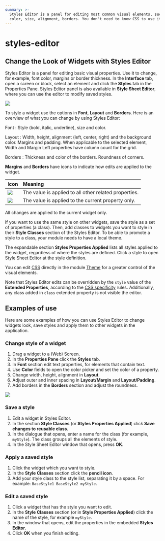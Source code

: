 ```yaml
---
summary: >-
  Styles Editor is a panel for editing most common visual elements, such as
  color, size, alignment, borders. You don't need to know CSS to use it.
---
```


# styles-editor

## Change the Look of Widgets with Styles Editor

Styles Editor is a panel for editing basic visual properties. Use it to change, for example, font color, margins or border thickness. In the **Interface** tab, open a screen or block, select an element and click the **Styles** tab in the Properties Pane. Styles Editor panel is also available in **Style Sheet Editor**, where you can use the editor to modify saved styles.

![](../../../../.gitbook/assets/styles-editor-full-app-window.png)

To style a widget use the options in **Font**, **Layout** and **Borders**. Here is an overview of what you can change by using Styles Editor:

Font : Style \(bold, italic, underline\), size and color.

Layout : Width, height, alignment \(left, center, right\) and the background color. Margins and padding. When applicable to the selected element, Width and Margin Left properties have column count for the grid.

Borders : Thickness and color of the borders. Roundness of corners.

**Margins** and **Borders** have icons to indicate how edits are applied to the widget.

| Icon | Meaning |
| :--- | :--- |
| ![](../../../../.gitbook/assets/styles-editor-icon-editable-unlocked.png) | The value is applied to all other related properties. |
| ![](../../../../.gitbook/assets/styles-editor-icon-editable-locked.png) | The value is applied to the current property only. |

All changes are applied to the current widget only.

If you want to use the same style on other widgets, save the style as a set of properties \(a class\). Then, add classes to widgets you want to style in their **Style Classes** section of the Styles Editor. To be able to promote a style to a class, your module needs to have a local theme.

The expandable section **Styles Properties Applied** lists all styles applied to the widget, regardless of where the styles are defined. Click a style to open Style Sheet Editor at the style definition.

You can edit [CSS](https://github.com/danielmarquespt/docs-product/tree/e7ea3f444d5129dab245c69ab72ae091554bc4fb/src/develop/ui/look-feel/css.md%3E) directly in the module [Theme](https://github.com/danielmarquespt/docs-product/tree/e7ea3f444d5129dab245c69ab72ae091554bc4fb/src/develop/ui/look-feel/themes.md%3E) for a greater control of the visual elements.

Note that Styles Editor edits can be overridden by the `style` value of the **Extended Properties**, according to the [CSS specificity](css.md#css-specificity%3E) rules. Additionally, any class added in `class` extended property is not visible the editor.

## Examples of use

Here are some examples of how you can use Styles Editor to change widgets look, save styles and apply them to other widgets in the application.

### Change style of a widget

1. Drag a widget to a \(Web\) Screen.
2. In the **Properties Pane** click the **Styles** tab.
3. In **Font** section edit text properties, for elements that contain text.
4. Use **Color** fields to open the color picker and set the color of a property.
5. Change width, height, alignment in **Layout**.
6. Adjust outer and inner spacing in **Layout/Margin** and **Layout/Padding**.
7. Add borders in the **Borders** section and adjust the roundness.

![](../../../../.gitbook/assets/styles-editor-animation.gif)

### Save a style

1. Edit a widget in Styles Editor.
2. In the section **Style Classes** \(or **Styles Properties Applied**\) click **Save changes to reusable class**.
3. In the dialogue that opens, enter a name for the class \(for example, `myStyle`\). The class groups all the elements of style.
4. In the Style Sheet Editor window that opens, press **OK**.

### Apply a saved style

1. Click the widget which you want to style.
2. In the **Style Classes** section click the **pencil icon**.
3. Add your style class to the style list, separating it by a space. For example: `BaseStyle1 BaseStyle2 myStyle`.

### Edit a saved style

1. Click a widget that has the style you want to edit.
2. In the **Style Classes** section \(or in **Style Properties Applied**\) click the name of the style, for example `myStyle`.
3. In the window that opens, edit the properties in the embedded **Styles Editor**.
4. Click **OK** when you finish editing.

